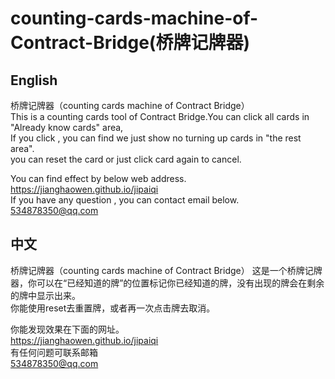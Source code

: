 # counting-cards-machine-of-Contract-Bridge(桥牌记牌器)

## English
桥牌记牌器（counting cards machine of Contract Bridge）           
This is a counting cards tool of Contract Bridge.You can click all cards in "Already know cards" area,        
If you click , you can find we just show no turning up cards in "the rest area".             
you can reset the card or just click  card again to cancel.


You can find effect by below web address.      
https://jianghaowen.github.io/jipaiqi                
If you have any question , you can contact email below.                 
534878350@qq.com


## 中文
桥牌记牌器（counting cards machine of Contract Bridge） 这是一个桥牌记牌器，你可以在“已经知道的牌”的位置标记你已经知道的牌，没有出现的牌会在剩余的牌中显示出来。                  
你能使用reset去重置牌，或者再一次点击牌去取消。



你能发现效果在下面的网址。              
https://jianghaowen.github.io/jipaiqi     
有任何问题可联系邮箱               
534878350@qq.com




